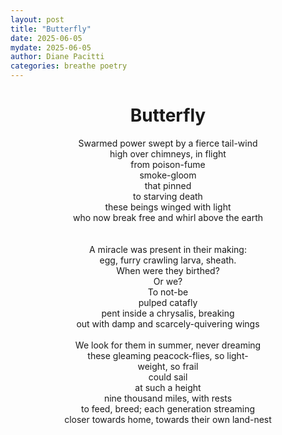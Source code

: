 ```yaml
---
layout: post
title: "Butterfly"
date: 2025-06-05
mydate: 2025-06-05
author: Diane Pacitti
categories: breathe poetry
---
```


<center>
<h1>Butterfly</h1>

Swarmed power swept by a fierce tail-wind<br>
high over chimneys, in flight<br>
from poison-fume<br>
smoke-gloom<br>
that pinned<br>
to starving death<br>
these beings winged with light<br>
who now break free and whirl above the earth<br><br><br>
A miracle was present in their making:<br>
egg, furry crawling larva, sheath.<br>
When were they birthed?<br>
Or we?<br>
To not-be<br>
pulped catafly<br>
pent inside a chrysalis, breaking<br>
out with damp and scarcely-quivering wings<br><br>
We look for them in summer, never dreaming<br>
these gleaming peacock-flies, so light-<br>
weight, so frail<br>
could sail<br>
at such a height<br>
nine thousand miles, with rests<br>
to feed, breed; each generation streaming<br>
closer towards home, towards their own land-nest<br>

</center>